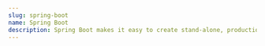 ```yaml
---
slug: spring-boot
name: Spring Boot
description: Spring Boot makes it easy to create stand-alone, production-grade Spring based Applications that you can "just run".
---
```

